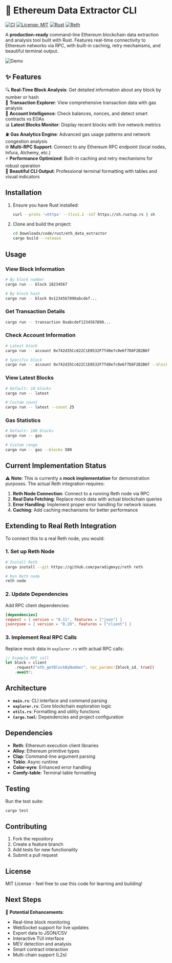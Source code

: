 # 🔗 Ethereum Data Extractor CLI

[![CI](https://github.com/prashimpy/eth_data_extractor/workflows/CI/badge.svg)](https://github.com/prashimpy/eth_data_extractor/actions)
[![License: MIT](https://img.shields.io/badge/License-MIT-yellow.svg)](https://opensource.org/licenses/MIT)
[![Rust](https://img.shields.io/badge/rust-1.70%2B-brightgreen.svg)](https://www.rust-lang.org)
[![Reth](https://img.shields.io/badge/reth-compatible-blue.svg)](https://github.com/paradigmxyz/reth)

A **production-ready** command-line Ethereum blockchain data extraction and analysis tool built with Rust. Features real-time connectivity to Ethereum networks via RPC, with built-in caching, retry mechanisms, and beautiful terminal output.

![Demo](https://img.shields.io/badge/status-production--ready-brightgreen.svg)

## ✨ Features

🔍 **Real-Time Block Analysis**: Get detailed information about any block by number or hash  
💸 **Transaction Explorer**: View comprehensive transaction data with gas analysis  
👤 **Account Intelligence**: Check balances, nonces, and detect smart contracts vs EOAs  
📊 **Latest Blocks Monitor**: Display recent blocks with live network metrics  
⛽ **Gas Analytics Engine**: Advanced gas usage patterns and network congestion analysis  
🌐 **Multi-RPC Support**: Connect to any Ethereum RPC endpoint (local nodes, Infura, Alchemy, etc.)  
⚡ **Performance Optimized**: Built-in caching and retry mechanisms for robust operation  
🎨 **Beautiful CLI Output**: Professional terminal formatting with tables and visual indicators

## Installation

1. Ensure you have Rust installed:
   ```bash
   curl --proto '=https' --tlsv1.2 -sSf https://sh.rustup.rs | sh
   ```

2. Clone and build the project:
   ```bash
   cd Downloads/code/rust/eth_data_extractor
   cargo build --release
   ```

## Usage

### View Block Information
```bash
# By block number
cargo run -- block 18234567

# By block hash
cargo run -- block 0x1234567890abcdef...
```

### Get Transaction Details
```bash
cargo run -- transaction 0xabcdef1234567890...
```

### Check Account Information
```bash
# Latest block
cargo run -- account 0x742d35Cc622C1E0532F7fd0e7c0e6f7D8F2B2B6f

# Specific block
cargo run -- account 0x742d35Cc622C1E0532F7fd0e7c0e6f7D8F2B2B6f --block 18234567
```

### View Latest Blocks
```bash
# Default: 10 blocks
cargo run -- latest

# Custom count
cargo run -- latest --count 25
```

### Gas Statistics
```bash
# Default: 100 blocks
cargo run -- gas

# Custom range
cargo run -- gas --blocks 500
```

## Current Implementation Status

⚠️ **Note**: This is currently a **mock implementation** for demonstration purposes. The actual Reth integration requires:

1. **Reth Node Connection**: Connect to a running Reth node via RPC
2. **Real Data Fetching**: Replace mock data with actual blockchain queries
3. **Error Handling**: Implement proper error handling for network issues
4. **Caching**: Add caching mechanisms for better performance

## Extending to Real Reth Integration

To connect this to a real Reth node, you would:

### 1. Set up Reth Node
```bash
# Install Reth
cargo install --git https://github.com/paradigmxyz/reth reth

# Run Reth node
reth node
```

### 2. Update Dependencies
Add RPC client dependencies:
```toml
[dependencies]
reqwest = { version = "0.11", features = ["json"] }
jsonrpsee = { version = "0.20", features = ["client"] }
```

### 3. Implement Real RPC Calls
Replace mock data in `explorer.rs` with actual RPC calls:
```rust
// Example RPC call
let block = client
    .request("eth_getBlockByNumber", rpc_params![block_id, true])
    .await?;
```

## Architecture

- **`main.rs`**: CLI interface and command parsing
- **`explorer.rs`**: Core blockchain exploration logic
- **`utils.rs`**: Formatting and utility functions
- **`Cargo.toml`**: Dependencies and project configuration

## Dependencies

- **Reth**: Ethereum execution client libraries
- **Alloy**: Ethereum primitive types
- **Clap**: Command-line argument parsing
- **Tokio**: Async runtime
- **Color-eyre**: Enhanced error handling
- **Comfy-table**: Terminal table formatting

## Testing

Run the test suite:
```bash
cargo test
```

## Contributing

1. Fork the repository
2. Create a feature branch
3. Add tests for new functionality
4. Submit a pull request

## License

MIT License - feel free to use this code for learning and building!

## Next Steps

🚀 **Potential Enhancements**:
- Real-time block monitoring
- WebSocket support for live updates
- Export data to JSON/CSV
- Interactive TUI interface
- MEV detection and analysis
- Smart contract interaction
- Multi-chain support (L2s)
